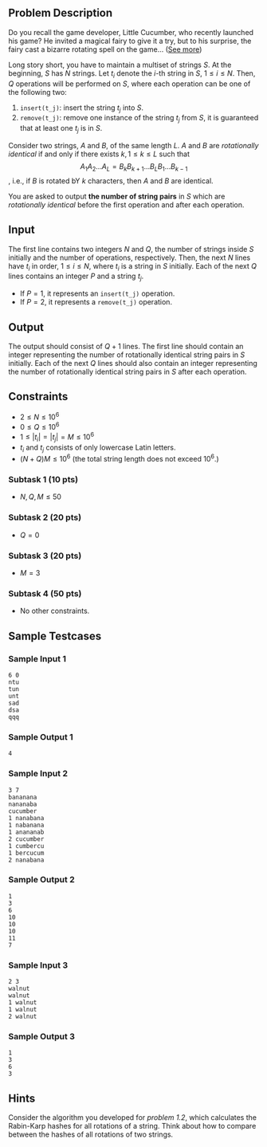 ## Problem Description

Do you recall the game developer, Little Cucumber, who recently launched his game? He invited a magical fairy to give it a try, but to his surprise, the fairy cast a bizarre rotating spell on the game... ([See more](https://www.youtube.com/watch?v=dQw4w9WgXcQ))

Long story short, you have to maintain a multiset of strings $S$. At the beginning, $S$ has $N$ strings. Let $t_i$ denote the $i$-th string in $S$, $1 \le i \le N$. Then, $Q$ operations will be performed on $S$, where each operation can be one of the following two:

1. `insert(t_j)`: insert the string $t_j$ into $S$.
2. `remove(t_j)`: remove one instance of the string $t_j$ from $S$, it is guaranteed that at least one $t_j$ is in $S$. 

Consider two strings, $A$ and $B$, of the same length $L$. $A$ and $B$ are *rotationally identical* if and only if there exists $k, 1 \le k \le L$ such that 
$$
A_1A_2\dots A_L = B_kB_{k+1}\dots B_LB_1\dots B_{k-1}
$$
, i.e., if $B$ is rotated bY $k$ characters, then $A$ and $B$ are identical.

You are asked to output **the number of string pairs** in $S$ which are *rotationally identical* before the first operation and after each operation. 

## Input

The first line contains two integers $N$ and $Q$, the number of strings inside $S$ initially and the number of operations, respectively. Then, the next $N$ lines have $t_i$ in order, $1 \le i \le N$, where $t_i$ is a string in $S$ initially. Each of the next $Q$ lines contains an integer $P$ and a string $t_j$.

- If $P = 1$, it represents an `insert(t_j)` operation.
- If $P = 2$, it represents a `remove(t_j)` operation.

## Output

The output should consist of $Q+1$ lines. The first line should contain an integer representing the number of rotationally identical string pairs in $S$ initially. Each of the next $Q$ lines should also contain an integer representing the number of rotationally identical string pairs in $S$ after each operation. 

## Constraints
- $2 \le N \le 10^6$
- $0 \le Q \le 10^6$
- $1 \le |t_i| = |t_j| = M \le 10^6$
- $t_i$ and $t_j$ consists of only lowercase Latin letters.
- $(N+Q)M \le 10^6$ (the total string length does not exceed $10^6$.)

### Subtask 1 (10 pts)
- $N, Q, M \le 50$

### Subtask 2 (20 pts)
- $Q = 0$

### Subtask 3 (20 pts)
- $M = 3$

### Subtask 4 (50 pts)
- No other constraints.

## Sample Testcases
### Sample Input 1
```
6 0
ntu
tun
unt
sad
dsa
qqq
```

### Sample Output 1
```
4
```

### Sample Input 2
```
3 7
bananana
nananaba
cucumber
1 nanabana
1 nabanana
1 anananab
2 cucumber
1 cumbercu
1 bercucum
2 nanabana
```

### Sample Output 2
```
1
3
6
10
10
10
11
7
```

### Sample Input 3
```
2 3
walnut
walnut
1 walnut
1 walnut
2 walnut
```

### Sample Output 3
```
1
3
6
3
```

## Hints
<!-- The problem setter and testers had come up with three different solutions, including one linear time [determinstic algorithm](https://en.wikipedia.org/wiki/Deterministic_algorithm). You are encourage to try whatever you think may be possible, and keep on trying different approaches after receiving an AC. GLHF :-) -->

Consider the algorithm you developed for *problem 1.2*, which calculates the Rabin-Karp hashes for all rotations of a string. Think about how to compare between the hashes of all rotations of two strings.